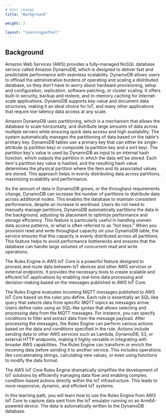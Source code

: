 ```yaml
---
# User change
title: "Background"

weight: 2

layout: "learningpathall"
---
```


## Background
Amazon Web Services (AWS) provides a fully-managed NoSQL database service called Amazon DynamoDB, which is designed to deliver fast and predictable performance with seamless scalability. DynamoDB allows users to offload the administrative burdens of operating and scaling a distributed database, so they don't have to worry about hardware provisioning, setup and configuration, replication, software patching, or cluster scaling. It offers built-in security, backup and restore, and in-memory caching for internet-scale applications. DynamoDB supports key-value and document data structures, making it an ideal choice for IoT, and many other applications that require low-latency data access at any scale.

Amazon DynamoDB uses partitioning, which is a mechanism that allows the database to scale horizontally, and distribute large amounts of data across multiple servers while ensuring quick data access and high availability. The system automatically manages the partitioning of data based on the table's primary key. DynamoDB tables use a primary key that can either be single-attribute (a partition key) or composite (a partition key and a sort key). The partition key's value is used by DynamoDB as input to an internal hash function, which outputs the partition in which the data will be stored. Each item's partition key value is hashed, and the resulting hash value determines the physical partition where the item and its associated values are stored. This approach helps in evenly distributing data across partitions, maximizing scalability and performance. 

As the amount of data in DynamoDB grows, or the throughput requirements change, DynamoDB can increase the number of partitions to distribute data across additional nodes. This enables the database to maintain consistent performance, despite an increase in workload. Users do not need to manually manage partitions, DynamoDB automatically partitions the data in the background, adjusting its placement to optimize performance and storage efficiency. This feature is particularly useful in handling uneven data access patterns, or what is often referred to as "hot keys." When you provision read and write throughput capacity on your DynamoDB table, the service ensures that this capacity is evenly distributed across all partitions. This feature helps to avoid performance bottlenecks and ensures that the database can handle large volumes of concurrent read and write operations.

The Rules Engine in AWS IoT Core is a powerful feature designed to process and route data between IoT devices and other AWS services or external endpoints. It provides the necessary tools to create scalable and efficient IoT applications by enabling real-time data processing and decision-making based on the messages published to AWS IoT Core. 

The Rules Engine evaluates incoming MQTT messages published to AWS IoT Core based on the rules you define. Each rule is essentially an SQL-like query that selects data from specific MQTT topics as messages arrive. Users define rules using an SQL-like syntax that allows selecting and processing data from the MQTT messages. For instance, you can specify conditions to filter and extract data from the message payload. After processing the messages, the Rules Engine can perform various actions based on the data and conditions specified in the rule. Actions include sending data to other AWS services such as Lambda, DynamoDB, S3, or external HTTP endpoints, making it highly versatile in integrating with broader AWS capabilities. The Rules Engine can transform or enrich the incoming data before sending it to another service. This includes operations like concatenating strings, calculating new values, or even using functions to modify the data format.

The AWS IoT Core Rules Engine dramatically simplifies the development of IoT solutions by efficiently managing data flow and enabling complex, condition-based actions directly within the IoT infrastructure. This leads to more responsive, dynamic, and efficient IoT systems.

In this learning path, you will learn how to use the Rules Engine from AWS IoT Core to capture data sent from the IoT emulator running on an Arm64-powered device. The data is automatically written to the DynamoDB database.
